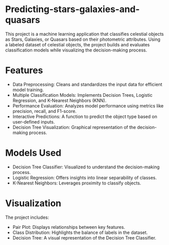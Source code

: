 # Predicting-stars-galaxies-and-quasars
This project is a machine learning application that classifies celestial objects as Stars, Galaxies, or Quasars based on their photometric attributes. Using a labeled dataset of celestial objects, the project builds and evaluates classification models while visualizing the decision-making process.

# Features
- Data Preprocessing: Cleans and standardizes the input data for efficient model training.
- Multiple Classification Models: Implements Decision Trees, Logistic Regression, and K-Nearest Neighbors (KNN).
- Performance Evaluation: Analyzes model performance using metrics like precision, recall, and F1-score.
- Interactive Predictions: A function to predict the object type based on user-defined inputs.
- Decision Tree Visualization: Graphical representation of the decision-making process.

# Models Used
- Decision Tree Classifier: Visualized to understand the decision-making process.
- Logistic Regression: Offers insights into linear separability of classes.
- K-Nearest Neighbors: Leverages proximity to classify objects.

# Visualization
The project includes:
- Pair Plot: Displays relationships between key features.
- Class Distribution: Highlights the balance of labels in the dataset.
- Decision Tree: A visual representation of the Decision Tree Classifier.
